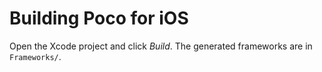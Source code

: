 # Building Poco for iOS

Open the Xcode project and click _Build_. The generated frameworks are in `Frameworks/`.
